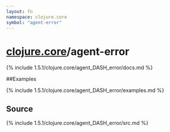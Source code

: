 ```yaml
---
layout: fn
namespace: clojure.core
symbol: "agent-error"
---
```


# [clojure.core](../)/agent-error

{% include 1.5.1/clojure.core/agent_DASH_error/docs.md %}

##Examples

{% include 1.5.1/clojure.core/agent_DASH_error/examples.md %}
## Source
{% include 1.5.1/clojure.core/agent_DASH_error/src.md %}


